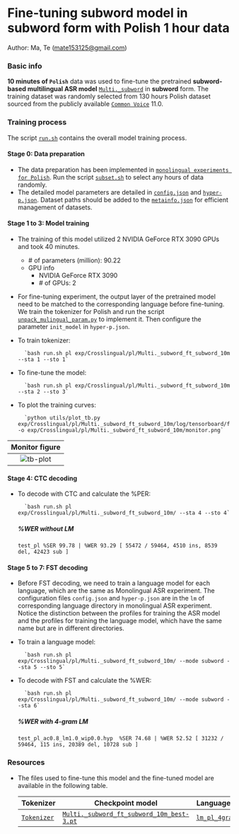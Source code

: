 # Fine-tuning subword model in subword form with Polish 1 hour data
Author: Ma, Te (mate153125@gmail.com)
### Basic info

__10 minutes of `Polish`__ data was used to fine-tune the pretrained __subword-based multilingual ASR model__ [`Multi._subword`](../../../Multilingual/Multi._subword_small/readme.md) in __subword__ form. The training dataset was randomly selected from 130 hours Polish dataset sourced from the publicly available [`Common Voice`](https://commonvoice.mozilla.org/) 11.0. 


### Training process

The script [`run.sh`](../../../run.sh) contains the overall model training process.

#### Stage 0: Data preparation
* The data preparation has been implemented in [`monolingual experiments for Polish`](../../../Monolingual/pl/Mono._phoneme_130h/readme.md). Run the script [`subset.sh`](../../../../local/tools/subset.sh) to select any hours of data randomly.
* The detailed model parameters are detailed in [`config.json`](config.json) and [`hyper-p.json`](hyper-p.json). Dataset paths should be added to the [`metainfo.json`](../../../data/metainfo.json) for efficient management of datasets.

#### Stage 1 to 3: Model training
* The training of this model utilized 2 NVIDIA GeForce RTX 3090 GPUs and took 40 minutes. 
  * \# of parameters (million): 90.22
  * GPU info
      * NVIDIA GeForce RTX 3090
      * \# of GPUs: 2

* For fine-tuning experiment, the output layer of the pretrained model need to be matched to the corresponding language before fine-tuning. We train the tokenizer for Polish and run the script [`unpack_mulingual_param.py`](../../../../local/tools/unpack_mulingual_param.py) to implement it. Then configure the parameter `init_model` in `hyper-p.json`.

* To train tokenizer:

        `bash run.sh pl exp/Crosslingual/pl/Multi._subword_ft_subword_10m --sta 1 --sto 1`
* To fine-tune the model:

        `bash run.sh pl exp/Crosslingual/pl/Multi._subword_ft_subword_10m --sta 2 --sto 3`
* To plot the training curves:

        `python utils/plot_tb.py exp/Crosslingual/pl/Multi._subword_ft_subword_10m/log/tensorboard/file -o exp/Crosslingual/pl/Multi._subword_ft_subword_10m/monitor.png`

|     Monitor figure    |
|:-----------------------:|
|![tb-plot](./monitor.png)|

#### Stage 4: CTC decoding
* To decode with CTC and calculate the %PER:

        `bash run.sh pl exp/Crosslingual/pl/Multi._subword_ft_subword_10m/ --sta 4 --sto 4`

    ##### %WER without LM
    ```
    test_pl %SER 99.78 | %WER 93.29 [ 55472 / 59464, 4510 ins, 8539 del, 42423 sub ]
    ```

#### Stage 5 to 7: FST decoding
* Before FST decoding, we need to train a language model for each language, which are the same as Monolingual ASR experiment. The configuration files `config.json` and `hyper-p.json` are in the `lm` of corresponding language directory in monolingual ASR experiment. Notice the distinction between the profiles for training the ASR model and the profiles for training the language model, which have the same name but are in different directories.
* To train a language model:

        `bash run.sh pl exp/Crosslingual/pl/Multi._subword_ft_subword_10m/ --mode subword --sta 5 --sto 5`

* To decode with FST and calculate the %WER:

        `bash run.sh pl exp/Crosslingual/pl/Multi._subword_ft_subword_10m/ --mode subword --sta 6`

    ##### %WER with 4-gram LM
    ```
    test_pl_ac0.8_lm1.0_wip0.0.hyp  %SER 74.68 | %WER 52.52 [ 31232 / 59464, 115 ins, 20389 del, 10728 sub ]
    ```

### Resources
* The files used to fine-tune this model and the fine-tuned model are available in the following table.

    | Tokenizer | Checkpoint model | Language model | Tensorboard log |
    | ----------- | ----------- | ----------- | ----------- |
    | [`Tokenizer`](http://cat-ckpt.oss-cn-beijing.aliyuncs.com/cat-multilingual/cv-lang10/dict/pl/wordlist_pl?OSSAccessKeyId=LTAI5tF9KeigLW4UoLbK9vnJ&Expires=2064642450&Signature=fiZYZSh%2B6EL%2BS5XwMm2l%2Bm15qLo%3D) | [`Multi._subword_ft_subword_10m_best-3.pt`](https://cat-ckpt.oss-cn-beijing.aliyuncs.com/cat-multilingual/cv-lang10/exp/pl/Multi._subword_ft_subword_10m_best-3.pt) | [`lm_pl_4gram.arpa`](https://cat-ckpt.oss-cn-beijing.aliyuncs.com/cat-multilingual/cv-lang10/exp/pl/lm_pl_4gram.arpa) | [`tb_Multi._subword_ft_subword_10m`](https://cat-ckpt.oss-cn-beijing.aliyuncs.com/cat-multilingual/cv-lang10/exp/pl/tb_log_Multi._subword_ft_subword_10m.tar.gz) |